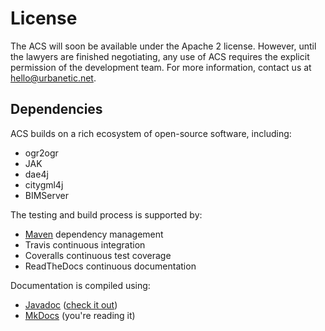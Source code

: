 # License

The ACS will soon be available under the Apache 2 license. However, until the lawyers are finished
negotiating, any use of ACS requires the explicit permission of the development team. For more
information, contact us at hello@urbanetic.net.

## Dependencies

ACS builds on a rich ecosystem of open-source software, including:

* ogr2ogr
* JAK
* dae4j
* citygml4j
* BIMServer

The testing and build process is supported by:

* [Maven][maven] dependency management
* Travis continuous integration
* Coveralls continuous test coverage
* ReadTheDocs continuous documentation

Documentation is compiled using:

* [Javadoc][javadoc] ([check it out][acs-javadoc])
* [MkDocs][mkdocs] (you're reading it)


[maven]: https://maven.apache.org/
[javadoc]: http://usejsdoc.org/
[mkdocs]: http://www.mkdocs.org/

[acs-javadoc]: http://javadocs.acs.urbanetic.net